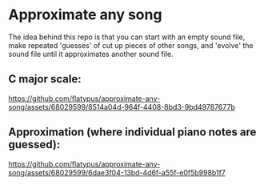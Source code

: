 # Approximate any song

The idea behind this repo is that you can start with an empty sound file, make repeated 'guesses' of cut up pieces of other songs, and 'evolve' the sound file until it approximates another sound file.


## C major scale:
https://github.com/flatypus/approximate-any-song/assets/68029599/8514a04d-964f-4408-8bd3-9bd49787677b

## Approximation (where individual piano notes are guessed):
https://github.com/flatypus/approximate-any-song/assets/68029599/6dae3f04-13bd-4d6f-a55f-e0f5b998b1f7


